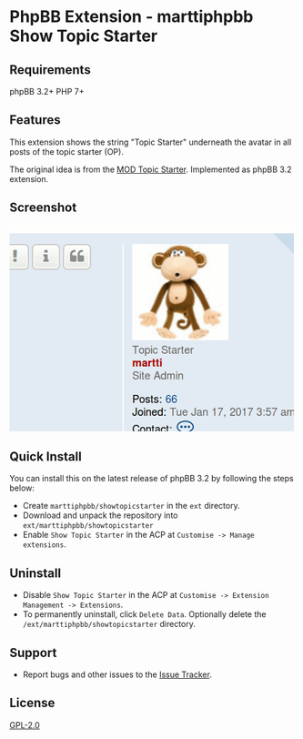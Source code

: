 # PhpBB Extension - marttiphpbb Show Topic Starter

## Requirements

phpBB 3.2+ PHP 7+

## Features

This extension shows the string "Topic Starter" underneath the avatar in all posts of the topic starter (OP).

The original idea is from the [MOD Topic Starter](https://www.phpbb.com/customise/db/mod/topic_starter/).
Implemented as phpBB 3.2 extension.

## Screenshot

![Topic Starter](doc/topic_starter.png)

## Quick Install

You can install this on the latest release of phpBB 3.2 by following the steps below:

* Create `marttiphpbb/showtopicstarter` in the `ext` directory.
* Download and unpack the repository into `ext/marttiphpbb/showtopicstarter`
* Enable `Show Topic Starter` in the ACP at `Customise -> Manage extensions`.

## Uninstall

* Disable `Show Topic Starter` in the ACP at `Customise -> Extension Management -> Extensions`.
* To permanently uninstall, click `Delete Data`. Optionally delete the `/ext/marttiphpbb/showtopicstarter` directory.

## Support

* Report bugs and other issues to the [Issue Tracker](https://github.com/marttiphpbb/phpbb-ext-showtopicstarter/issues).

## License

[GPL-2.0](license.txt)
